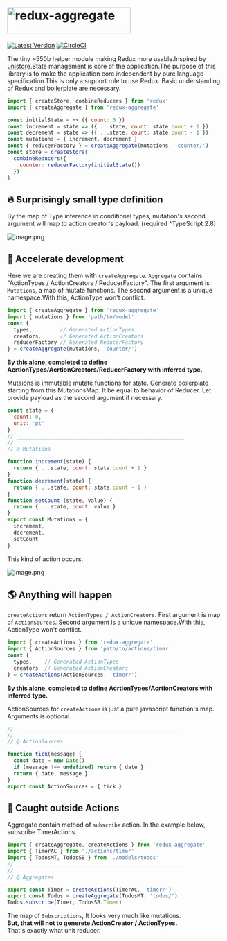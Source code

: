 # <img src='https://user-images.githubusercontent.com/22139818/43042403-c7b57bbe-8db7-11e8-8538-88baaf8a9f32.png' width='285' height='60' alt='redux-aggregate' />

[![Latest Version](https://img.shields.io/badge/npm-redux_aggregate-C12127.svg)](https://www.npmjs.com/package/redux-aggregate)
[![CircleCI](https://circleci.com/gh/takefumi-yoshii/redux-aggregate.svg?style=svg)](https://circleci.com/gh/takefumi-yoshii/redux-aggregate)

The tiny ~550b helper module making Redux more usable.Inspired by [unistore](https://github.com/developit/unistore).State management is core of the application.The purpose of this library is to make the application core independent by pure language specification.This is only a support role to use Redux. Basic understanding of Redux and boilerplate are necessary.

```javascript
import { createStore, combineReducers } from 'redux'
import { createAggregate } from 'redux-aggregate'

const initialState = => ({ count: 0 })
const increment = state => ({ ...state, count: state.count + 1 })
const decrement = state => ({ ...state, count: state.count - 1 })
const mutations = { increment, decrement }
const { reducerFactory } = createAggregate(mutations, 'counter/')
const store = createStore(
  combineReducers({
    counter: reducerFactory(initialState())
  })
)
```

## 🔥 Surprisingly small type definition

By the map of Type inference in conditional types, 
mutation's second argument will map to action creator's payload.
(required ^TypeScript 2.8)

![image.png](https://user-images.githubusercontent.com/22139818/43045685-06523d54-8df8-11e8-95fa-fe3423e45109.png)


## 🚀 Accelerate development

Here we are creating them with `createAggregate`.
`Aggregate` contains "ActionTypes / ActionCreators / ReducerFactory".
The first argument is `Mutations`, a map of mutate functions.
The second argument is a unique namespace.With this, ActionType won't conflict.

```javascript
import { createAggregate } from 'redux-aggregate'
import { mutations } from 'path/to/model'
const {
  types,         // Generated ActionTypes
  creators,      // Generated ActionCreators
  reducerFactory // Generated ReducerFactory
} = createAggregate(mutations, 'counter/')
```

**By this alone, completed to define AcrtionTypes/AcrtionCreators/ReducerFactory with inferred type.**

Mutaions is immutable mutate functions for state.
Generate boilerplate starting from this MutationsMap.
It be equal to behavior of Reducer.
Let provide payload as the second argument if necessary.

```javascript
const state = {
  count: 0,
  unit: 'pt'
}
// ______________________________________________________
//
// @ Mutations

function increment(state) {
  return { ...state, count: state.count + 1 }
}
function decrement(state) {
  return { ...state, count: state.count - 1 }
}
function setCount (state, value) {
  return { ...state, count: value }
}
export const Mutations = {
  increment,
  decrement,
  setCount
}
```
This kind of action occurs.

![image.png](https://user-images.githubusercontent.com/22139818/37502814-59e06558-2918-11e8-93b8-3033f729fbf5.png)


## 🌎 Anything will happen

`createActions` return `ActionTypes / ActionCreators`.
First argument is map of `ActionSources`.
Second argument is a unique namespace.With this, ActionType won't conflict.

```javascript
import { createActions } from 'redux-aggregate'
import { ActionSources } from 'path/to/actions/timer'
const {
  types,    // Generated ActionTypes
  creators  // Generated ActionCreators
} = createActions(ActionSources, 'timer/')
```

**By this alone, completed to define AcrtionTypes/AcrtionCreators with inferred type.**

ActionSources for `createActions` is just a pure javascript function's map. Arguments is optional.

```javascript
// ______________________________________________________
//
// @ ActionSources

function tick(message) {
  const date = new Date()
  if (message !== undefined) return { date }
  return { date, message }
}
export const ActionSources = { tick }
```


## 📡 Caught outside Actions


Aggregate contain method of `subscribe` action.
In the example below, subscribe TimerActions.

```javascript
import { createAggregate, createActions } from 'redux-aggregate'
import { TimerAC } from './actions/timer'
import { TodosMT, TodosSB } from './models/todos'
// ______________________________________________________
//
// @ Aggregates

export const Timer = createActions(TimerAC, 'timer/')
export const Todos = createAggregate(TodosMT, 'todos/')
Todos.subscribe(Timer, TodosSB.Timer)
```

The map of `Subscriptions`, It looks very much like mutations.  
**But, that will not to generete ActionCreator / ActionTypes.**  
That's exactly what unit reducer.
